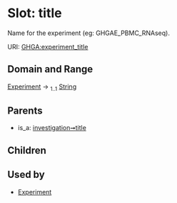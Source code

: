 
# Slot: title


Name for the experiment (eg: GHGAE_PBMC_RNAseq).

URI: [GHGA:experiment_title](https://w3id.org/GHGA/experiment_title)


## Domain and Range

[Experiment](Experiment.md) &#8594;  <sub>1..1</sub> [String](types/String.md)

## Parents

 *  is_a: [investigation➞title](investigation_title.md)

## Children


## Used by

 * [Experiment](Experiment.md)
